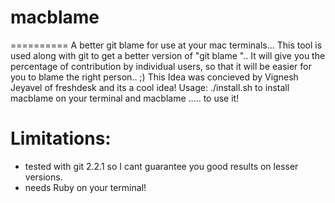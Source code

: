 # macblame
==========
A better git blame for use at your mac terminals...
This tool is used along with git to get a better version of "git blame <filename>".. It will give you the percentage of contribution by individual users, so that it will be easier for you to blame the right person.. ;)
This Idea was concieved by Vignesh Jeyavel of freshdesk and its a cool idea!
Usage:
                ./install.sh
to install macblame on your terminal and 
                macblame <file1> <file2> .....
to use it!

Limitations:
============
* tested with git 2.2.1 so I cant guarantee you good results on lesser versions.
* needs Ruby on your terminal!

